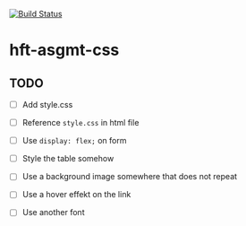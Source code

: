 [![Build Status](https://travis-ci.org/hft-stuttgart-ipr-assignments/hft-asgmt-css.svg?branch=master)](https://travis-ci.org/hft-stuttgart-ipr-assignments/hft-asgmt-css)

# hft-asgmt-css

## TODO
  - [ ] Add style.css
  - [ ] Reference `style.css` in html file
  - [ ] Use `display: flex;` on form
  - [ ] Style the table somehow
  - [ ] Use a background image somewhere that does not repeat
  - [ ] Use a hover effekt on the link
  - [ ] Use another font

